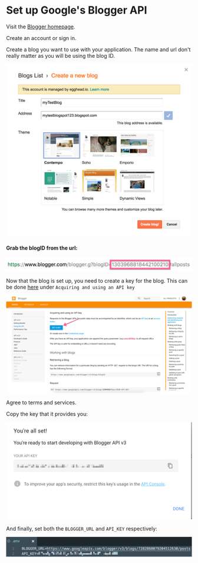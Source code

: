 # Set up Google's Blogger API

Visit the [Blogger homepage](https://www.blogger.com/about/).

Create an account or sign in.

Create a blog you want to use with your application. The name and url don't really matter as you will be using the blog ID.

![](images/create-new-blog.png)

#### Grab the blogID from the url:

![](images/blogid.png)

Now that the blog is set up, you need to create a key for the blog. This can be done [here](https://developers.google.com/blogger/docs/3.0/using#APIKey) under `Acquiring and using an API key`


![](images/get-key.png)

Agree to terms and services.

Copy the key that it provides you:

![](images/api-key-set.png)

And finally, set both the `BLOGGER_URL` and `API_KEY` respectively:

![](images/env-file.png)

